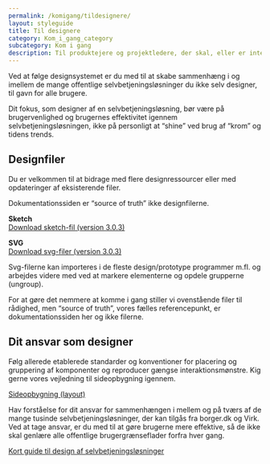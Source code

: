 ```yaml
---
permalink: /komigang/tildesignere/
layout: styleguide
title: Til designere
category: Kom_i_gang_category
subcategory: Kom i gang
description: Til produktejere og projektledere, der skal, eller er interesseret i at gøre brug af Det Fælles Designsystem i deres projekt.
---
```


<p class="font-lead">Ved at følge designsystemet er du med til at skabe sammenhæng i og imellem de mange offentlige selvbetjeningsløsninger du ikke selv designer, til gavn for alle brugere.</p>
<p>Dit fokus, som designer af en selvbetjeningsløsning, bør være på brugervenlighed og brugernes effektivitet igennem selvbetjeningsløsningen, ikke på personligt at “shine” ved brug af “krom” og tidens trends. </p>

<h2>Designfiler</h2>
<p>Du er velkommen til at bidrage med flere designressourcer eller med opdateringer af eksisterende filer.</p>
<div class="alert alert-warning alert--paragraph" role="alert" aria-label="Beskedbox der viser en advarsel">
    <div class="alert-body">
        <p class="alert-text">Dokumentationssiden er “source of truth” ikke designfilerne.</p>
    </div>
</div>
<p>
    <strong>Sketch</strong><br />
    <a href="/downloads/Det_Faelles_Designsystem (Version 3.0.3).sketch">Download sketch-fil (version 3.0.3)</a>
</p>
<p>
    <strong>SVG</strong><br />
    <a href="/downloads/FDS v303 SVG.zip">Download svg-filer (version 3.0.3)</a>
</p>
<p>Svg-filerne kan importeres i de fleste design/prototype programmer m.fl. og arbejdes videre med ved at markere elementerne og opdele grupperne (ungroup).</p>
<p>For at gøre det nemmere at komme i gang stiller vi ovenstående filer til rådighed, men “source of truth”, vores fælles referencepunkt, er dokumentationssiden her og ikke filerne. </p>

<h2>Dit ansvar som designer</h2>
<p>Følg allerede etablerede standarder og konventioner for placering og gruppering af komponenter og reproducer gængse interaktionsmønstre. Kig gerne vores vejledning til sideopbygning igennem. </p>
<p><a href="/komigang/tildesignere/sideopbygning/">Sideopbygning (layout)</a></p>
<p>Hav forståelse for dit ansvar for sammenhængen i mellem og på tværs af de mange tusinde selvbetjeningsløsninger, der kan tilgås fra borger.dk og Virk. Ved at tage ansvar, er du med til at gøre brugerne mere effektive, så de ikke skal genlære alle offentlige brugergrænseflader forfra hver gang. </p>
<p><a href="/komigang/tildesignere/design-selvbetjeningsloesninger/">Kort guide til design af selvbetjeningsløsninger</a></p>
